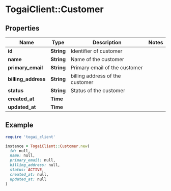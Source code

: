 # TogaiClient::Customer

## Properties

| Name | Type | Description | Notes |
| ---- | ---- | ----------- | ----- |
| **id** | **String** | Identifier of customer |  |
| **name** | **String** | Name of the customer |  |
| **primary_email** | **String** | Primary email of the customer |  |
| **billing_address** | **String** | billing address of the customer |  |
| **status** | **String** | Status of the customer |  |
| **created_at** | **Time** |  |  |
| **updated_at** | **Time** |  |  |

## Example

```ruby
require 'togai_client'

instance = TogaiClient::Customer.new(
  id: null,
  name: null,
  primary_email: null,
  billing_address: null,
  status: ACTIVE,
  created_at: null,
  updated_at: null
)
```

